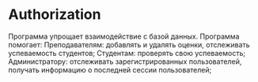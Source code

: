 # Authorization
Программа упрощает взаимодействие с базой данных. 
Программа помогает:
    Преподавателям: добавлять и удалять оценки, отслеживать успеваемость студентов;
    Студентам: проверять свою успеваемость;
    Администратору: отслеживать зарегистрированных пользователей, получать информацию о последней сессии пользователей;

